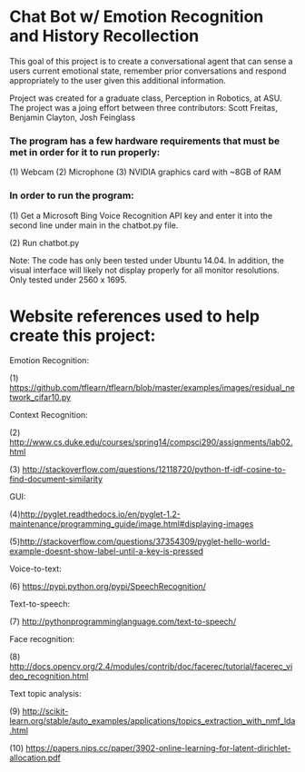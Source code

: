 # Chat Bot w/ Emotion Recognition and History Recollection

This goal of this project is to create a conversational agent that can sense a users current
emotional state, remember prior conversations and respond appropriately to the user given this
additional information.

Project was created for a graduate class, Perception in Robotics, at ASU. The project was a joing effort between three contributors:
Scott Freitas,
Benjamin Clayton,
Josh Feinglass

### The program has a few hardware requirements that must be met in order for it to run properly:
(1) Webcam
(2) Microphone
(3) NVIDIA graphics card with ~8GB of RAM

### In order to run the program:
(1) Get a Microsoft Bing Voice Recognition API key and enter it into the second line under main in the chatbot.py
file.

(2) Run chatbot.py

Note: The code has only been tested under Ubuntu 14.04. In addition, the visual interface will likely not display
properly for all monitor resolutions. Only tested under 2560 x 1695.


# Website references used to help create this project:

Emotion Recognition:

(1) https://github.com/tflearn/tflearn/blob/master/examples/images/residual_network_cifar10.py

Context Recognition:

(2) http://www.cs.duke.edu/courses/spring14/compsci290/assignments/lab02.html

(3) http://stackoverflow.com/questions/12118720/python-tf-idf-cosine-to-find-document-similarity

GUI:

(4)http://pyglet.readthedocs.io/en/pyglet-1.2-maintenance/programming_guide/image.html#displaying-images

(5)http://stackoverflow.com/questions/37354309/pyglet-hello-world-example-doesnt-show-label-until-a-key-is-pressed

Voice-to-text:

(6) https://pypi.python.org/pypi/SpeechRecognition/

Text-to-speech:

(7) http://pythonprogramminglanguage.com/text-to-speech/

Face recognition:

(8) http://docs.opencv.org/2.4/modules/contrib/doc/facerec/tutorial/facerec_video_recognition.html

Text topic analysis:

(9) http://scikit-learn.org/stable/auto_examples/applications/topics_extraction_with_nmf_lda.html

(10) https://papers.nips.cc/paper/3902-online-learning-for-latent-dirichlet-allocation.pdf

